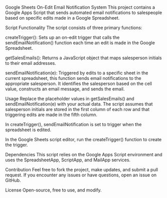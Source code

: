 Google Sheets On-Edit Email Notification System
This project contains a Google Apps Script that sends automated email notifications to salespeople based on specific edits made in a Google Spreadsheet.

Script Functionality
The script consists of three primary functions:

createTrigger(): Sets up an on-edit trigger that calls the sendEmailNotification() function each time an edit is made in the Google Spreadsheet.

getSalesEmails(): Returns a JavaScript object that maps salesperson initials to their email addresses.

sendEmailNotification(e): Triggered by edits to a specific sheet in the current spreadsheet, this function sends email notifications to the appropriate salesperson. It identifies the salesperson based on the cell value, constructs an email message, and sends the email.

Usage
Replace the placeholder values in getSalesEmails() and sendEmailNotification(e) with your actual data. The script assumes that salesperson initials are stored in the first column of each row and that triggering edits are made in the fifth column.

In createTrigger(), sendEmailNotification is set to trigger when the spreadsheet is edited.

In the Google Sheets script editor, run the createTrigger() function to create the trigger.

Dependencies
This script relies on the Google Apps Script environment and uses the SpreadsheetApp, ScriptApp, and MailApp services.

Contribution
Feel free to fork the project, make updates, and submit a pull request. If you encounter any issues or have questions, open an issue on GitHub.

License
Open-source, free to use, and modify.
